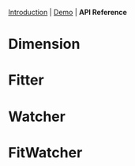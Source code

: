 [Introduction](https://github.com/kristw/slimfit) |
[Demo](https://kristw.github.io/slimfit) |
**API Reference**

# Dimension

# Fitter

# Watcher

# FitWatcher